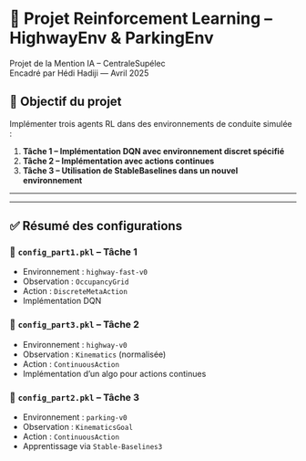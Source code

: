 # 🚗 Projet Reinforcement Learning – HighwayEnv & ParkingEnv

Projet de la Mention IA – CentraleSupélec  
Encadré par Hédi Hadiji — Avril 2025

## 🎯 Objectif du projet

Implémenter trois agents RL dans des environnements de conduite simulée :

1. **Tâche 1 – Implémentation DQN avec environnement discret spécifié** 
2. **Tâche 2 – Implémentation avec actions continues**
3. **Tâche 3 – Utilisation de StableBaselines dans un nouvel environnement**

---

---

## ✅ Résumé des configurations

### 🔹 `config_part1.pkl` – **Tâche 1**
- Environnement : `highway-fast-v0`
- Observation : `OccupancyGrid`
- Action : `DiscreteMetaAction`
- Implémentation DQN

### 🔹 `config_part3.pkl` – **Tâche 2**
- Environnement : `highway-v0`
- Observation : `Kinematics` (normalisée)
- Action : `ContinuousAction`
- Implémentation d’un algo pour actions continues

### 🔹 `config_part2.pkl` – **Tâche 3**
- Environnement : `parking-v0`
- Observation : `KinematicsGoal`
- Action : `ContinuousAction`
- Apprentissage via `Stable-Baselines3`
